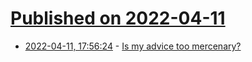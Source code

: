 # [Published on 2022-04-11](index.md)

* [2022-04-11, 17:56:24](https://news.ycombinator.com/item?id=30992409) - [Is my advice too mercenary?](https://jacobian.org/2022/apr/11/mercenary/)

